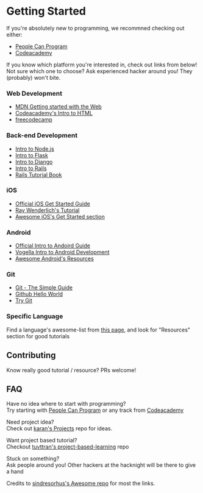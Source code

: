 # Getting Started
If you're absolutely new to programming, we recommned checking out either:
- [People Can Program](https://www.peoplecanprogram.com/index.html) 
- [Codeacademy](https://www.codecademy.com/learn/all)

If you know which platform you're interested in, check out links from below!  
Not sure which one to choose? Ask experienced hacker around you! They (probably) won't bite.
 
### Web Development
- [MDN Getting started with the Web](https://developer.mozilla.org/en-US/docs/Learn/Getting_started_with_the_web)
- [Codeacademy's Intro to HTML](https://www.codecademy.com/learn/learn-html)
- [freecodecamp](https://www.freecodecamp.org/)

### Back-end Development
- [Intro to Node.js](https://github.com/maxogden/art-of-node/#the-art-of-node)
- [Intro to Flask](https://blog.miguelgrinberg.com/post/the-flask-mega-tutorial-part-i-hello-world)
- [Intro to Django](https://www.djangoproject.com/start/)
- [Intro to Rails](http://guides.rubyonrails.org/getting_started.html)
- [Rails Tutorial Book](https://www.railstutorial.org/book)

### iOS
- [Official iOS Get Started Guide](https://developer.apple.com/library/content/referencelibrary/GettingStarted/DevelopiOSAppsSwift/)
- [Ray Wenderlich's Tutorial](https://www.raywenderlich.com/38557/learn-to-code-ios-apps-1-welcome-to-programming)
- [Awesome iOS's Get Started section](https://github.com/vsouza/awesome-ios#getting-started)

### Android
- [Official Intro to Andoird Guide](https://developer.android.com/guide/index.html)
- [Vogella Intro to Android Development](http://www.vogella.com/tutorials/Android/article.html)
- [Awesome Android's Resources](https://github.com/JStumpp/awesome-android#resources)

### Git
- [Git - The Simple Guide](http://rogerdudler.github.io/git-guide/)
- [Github Hello World](https://guides.github.com/activities/hello-world/)
- [Try Git](https://try.github.io/levels/1/challenges/1)

### Specific Language
Find a language's awesome-list from [this page](https://github.com/sindresorhus/awesome#programming-languages), and look for "Resources" section for good tutorials

## Contributing
Know really good tutorial / resource? PRs welcome!

## FAQ
Have no idea where to start with programming?  
Try starting with [People Can Program](https://www.peoplecanprogram.com/index.html)  or any track from [Codeacademy](https://www.codecademy.com/learn/all)

Need project idea?  
Check out [karan's Projects](https://github.com/karan/Projects) repo for ideas.

Want project based tutorial?  
Checkout [tuvttran's project-based-learning](https://github.com/tuvttran/project-based-learning) repo

Stuck on something?  
Ask people around you! Other hackers at the hacknight will be there to give a hand

Credits to [sindresorhus's Awesome repo](https://github.com/sindresorhus/awesome) for most the links.
